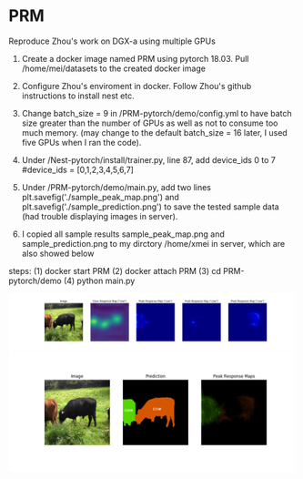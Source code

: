# PRM
Reproduce Zhou's work on DGX-a using multiple GPUs

1. Create a docker image named PRM using pytorch 18.03. Pull /home/mei/datasets to the created docker image

2. Configure Zhou's enviroment in docker. Follow Zhou's github instructions to install nest etc.

3. Change batch_size = 9 in /PRM-pytorch/demo/config.yml to have batch size greater than the number of GPUs as well as not to consume too much memory. (may change to the default batch_size = 16 later, I used five GPUs when I ran the code).

4. Under /Nest-pytorch/install/trainer.py, line 87, add device_ids 0 to 7
#device_ids = [0,1,2,3,4,5,6,7]

5. Under /PRM-pytorch/demo/main.py, add two lines plt.savefig('./sample_peak_map.png') and plt.savefig('./sample_prediction.png') to save the tested sample data (had trouble displaying images in server).

6. I copied all sample results sample_peak_map.png and sample_prediction.png to my dirctory /home/xmei in server, which are also showed below


steps:
(1) docker start PRM
(2) docker attach PRM
(3) cd PRM-pytorch/demo
(4) python main.py


 ![Image description](https://github.com/xmei123/PRM/blob/master/sample0_peak_map.png)
 ![Image description](https://github.com/xmei123/PRM/blob/master/sample0_prediction.png)
 



